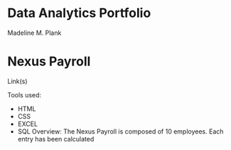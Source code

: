 # Data Analytics Portfolio
Madeline M. Plank

# Nexus Payroll
Link(s)

Tools used:
- HTML
- CSS
- EXCEL
- SQL
Overview:
The Nexus Payroll is composed of 10 employees.
Each entry has been calculated 
